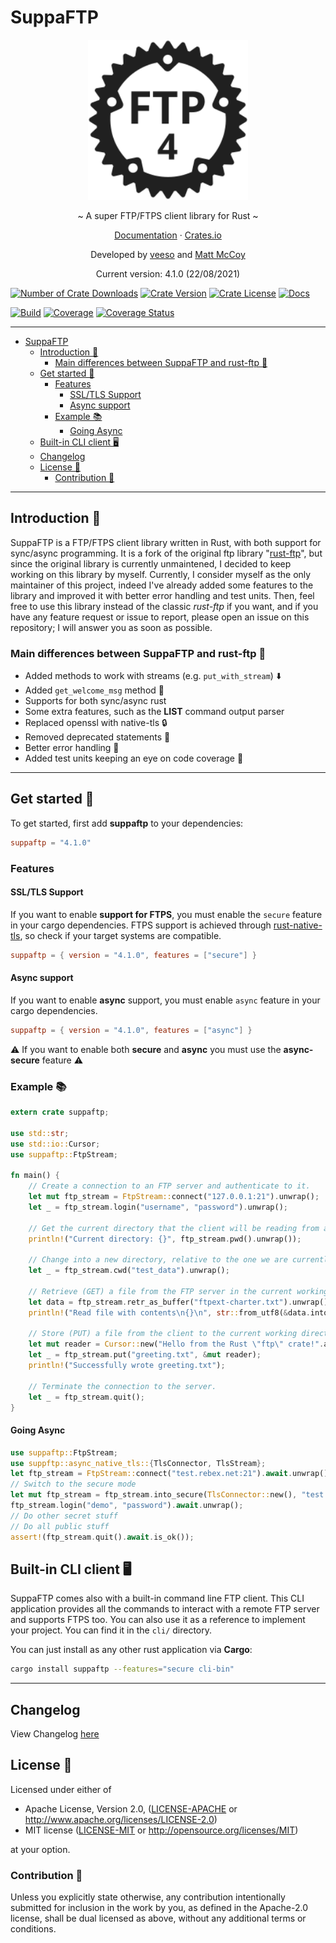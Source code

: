 # SuppaFTP

<p align="center">
  <img src="/assets/images/suppaftp.svg" width="256" height="256" />
</p>
<p align="center">~ A super FTP/FTPS client library for Rust ~</p>
<p align="center">
  <a href="https://docs.rs/suppaftp" target="_blank">Documentation</a>
  ·
  <a href="https://crates.io/crates/suppaftp" target="_blank">Crates.io</a>
</p>

<p align="center">Developed by <a href="https://veeso.github.io/">veeso</a> and <a href="https://github.com/mattnenterprise">Matt McCoy</a></p>
<p align="center">Current version: 4.1.0 (22/08/2021)</p>

[![Number of Crate Downloads](https://img.shields.io/crates/d/suppaftp.svg)](https://crates.io/crates/suppaftp)
[![Crate Version](https://img.shields.io/crates/v/suppaftp.svg)](https://crates.io/crates/suppaftp)
[![Crate License](https://img.shields.io/crates/l/suppaftp.svg)](https://crates.io/crates/suppaftp)
[![Docs](https://docs.rs/suppaftp/badge.svg)](https://docs.rs/suppaftp)  

[![Build](https://github.com/veeso/suppaftp/workflows/Build/badge.svg)](https://github.com/veeso/suppaftp/actions) [![Coverage](https://github.com/veeso/suppaftp/workflows/Coverage/badge.svg)](https://github.com/veeso/suppaftp/actions) [![Coverage Status](https://coveralls.io/repos/github/veeso/suppaftp/badge.svg)](https://coveralls.io/github/veeso/suppaftp)

---

- [SuppaFTP](#suppaftp)
  - [Introduction 👋](#introduction-)
    - [Main differences between SuppaFTP and rust-ftp 🤔](#main-differences-between-suppaftp-and-rust-ftp-)
  - [Get started 🏁](#get-started-)
    - [Features](#features)
      - [SSL/TLS Support](#ssltls-support)
      - [Async support](#async-support)
    - [Example 📚](#example-)
      - [Going Async](#going-async)
  - [Built-in CLI client 🖥️](#built-in-cli-client-️)
  - [Changelog](#changelog)
  - [License 📜](#license-)
    - [Contribution 🤝](#contribution-)

---

## Introduction 👋

SuppaFTP is a FTP/FTPS client library written in Rust, with both support for sync/async programming. It is a fork of the original ftp library "[rust-ftp](https://github.com/mattnenterprise/rust-ftp)", but since the original library is currently unmaintened, I decided to keep working on this library by myself. Currently, I consider myself as the only maintainer of this project, indeed I've already added some features to the library and improved it with better error handling and test units. Then, feel free to use this library instead of the classic *rust-ftp* if you want, and if you have any feature request or issue to report, please open an issue on this repository; I will answer you as soon as possible.

### Main differences between SuppaFTP and rust-ftp 🤔

- Added methods to work with streams (e.g. `put_with_stream`) ⬇️
- Added `get_welcome_msg` method 👋
- Supports for both sync/async rust
- Some extra features, such as the **LIST** command output parser
- Replaced openssl with native-tls 🔒
- Removed deprecated statements 👴
- Better error handling 🐛
- Added test units keeping an eye on code coverage 👀

---

## Get started 🏁

To get started, first add **suppaftp** to your dependencies:

```toml
suppaftp = "4.1.0"
```

### Features

#### SSL/TLS Support

If you want to enable **support for FTPS**, you must enable the `secure` feature in your cargo dependencies. FTPS support is achieved through [rust-native-tls](https://github.com/sfackler/rust-native-tls), so check if your target systems are compatible.

```toml
suppaftp = { version = "4.1.0", features = ["secure"] }
```

#### Async support

If you want to enable **async** support, you must enable `async` feature in your cargo dependencies.

```toml
suppaftp = { version = "4.1.0", features = ["async"] }
```

⚠️ If you want to enable both **secure** and **async** you must use the **async-secure** feature ⚠️

### Example 📚

```rust
extern crate suppaftp;

use std::str;
use std::io::Cursor;
use suppaftp::FtpStream;

fn main() {
    // Create a connection to an FTP server and authenticate to it.
    let mut ftp_stream = FtpStream::connect("127.0.0.1:21").unwrap();
    let _ = ftp_stream.login("username", "password").unwrap();

    // Get the current directory that the client will be reading from and writing to.
    println!("Current directory: {}", ftp_stream.pwd().unwrap());

    // Change into a new directory, relative to the one we are currently in.
    let _ = ftp_stream.cwd("test_data").unwrap();

    // Retrieve (GET) a file from the FTP server in the current working directory.
    let data = ftp_stream.retr_as_buffer("ftpext-charter.txt").unwrap();
    println!("Read file with contents\n{}\n", str::from_utf8(&data.into_inner()).unwrap());

    // Store (PUT) a file from the client to the current working directory of the server.
    let mut reader = Cursor::new("Hello from the Rust \"ftp\" crate!".as_bytes());
    let _ = ftp_stream.put("greeting.txt", &mut reader);
    println!("Successfully wrote greeting.txt");

    // Terminate the connection to the server.
    let _ = ftp_stream.quit();
}
```

#### Going Async

```rust
use suppaftp::FtpStream;
use suppftp::async_native_tls::{TlsConnector, TlsStream};
let ftp_stream = FtpStream::connect("test.rebex.net:21").await.unwrap();
// Switch to the secure mode
let mut ftp_stream = ftp_stream.into_secure(TlsConnector::new(), "test.rebex.net").await.unwrap();
ftp_stream.login("demo", "password").await.unwrap();
// Do other secret stuff
// Do all public stuff
assert!(ftp_stream.quit().await.is_ok());
```

## Built-in CLI client 🖥️

SuppaFTP comes also with a built-in command line FTP client. This CLI application provides all the commands to interact with a remote FTP server and supports FTPS too. You can also use it as a reference to implement your project. You can find it in the `cli/` directory.

You can just install as any other rust application via **Cargo**:

```sh
cargo install suppaftp --features="secure cli-bin"
```

---

## Changelog

View Changelog [here](CHANGELOG.md)

## License 📜

Licensed under either of

- Apache License, Version 2.0, ([LICENSE-APACHE](LICENSE-APACHE) or <http://www.apache.org/licenses/LICENSE-2.0>)
- MIT license ([LICENSE-MIT](LICENSE-MIT) or <http://opensource.org/licenses/MIT>)

at your option.

### Contribution 🤝

Unless you explicitly state otherwise, any contribution intentionally
submitted for inclusion in the work by you, as defined in the Apache-2.0
license, shall be dual licensed as above, without any additional terms or
conditions.
